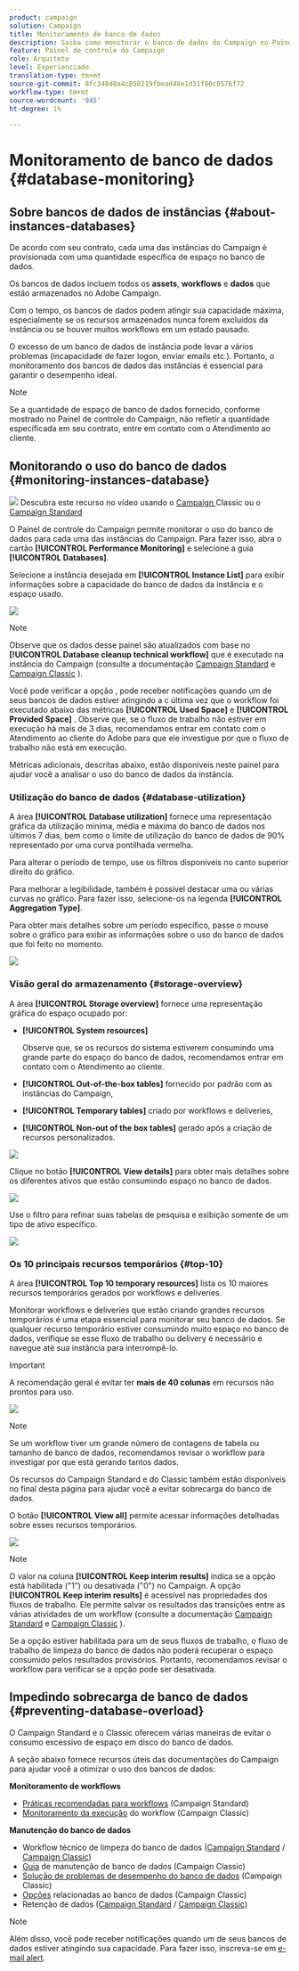 ```yaml
---
product: campaign
solution: Campaign
title: Monitoramento de banco de dados
description: Saiba como monitorar o banco de dados do Campaign no Painel de controle do Campaign
feature: Painel de controle do Campaign
role: Arquiteto
level: Experienciado
translation-type: tm+mt
source-git-commit: 8fc348d0a4c858219fbead48e1d31f86c8576f72
workflow-type: tm+mt
source-wordcount: '945'
ht-degree: 1%

---
```



# Monitoramento de banco de dados {#database-monitoring}

## Sobre bancos de dados de instâncias {#about-instances-databases}

De acordo com seu contrato, cada uma das instâncias do Campaign é provisionada com uma quantidade específica de espaço no banco de dados.

Os bancos de dados incluem todos os **assets**, **workflows** e **dados** que estão armazenados no Adobe Campaign.

Com o tempo, os bancos de dados podem atingir sua capacidade máxima, especialmente se os recursos armazenados nunca forem excluídos da instância ou se houver muitos workflows em um estado pausado.

O excesso de um banco de dados de instância pode levar a vários problemas (incapacidade de fazer logon, enviar emails etc.). Portanto, o monitoramento dos bancos de dados das instâncias é essencial para garantir o desempenho ideal.

>[!NOTE]
>
>Se a quantidade de espaço de banco de dados fornecido, conforme mostrado no Painel de controle do Campaign, não refletir a quantidade especificada em seu contrato, entre em contato com o Atendimento ao cliente.

## Monitorando o uso do banco de dados {#monitoring-instances-database}

![](assets/do-not-localize/how-to-video.png) Descubra este recurso no vídeo usando o  [Campaign ](https://experienceleague.adobe.com/docs/campaign-classic-learn/control-panel/performance-monitoring/monitoring-databases.html?lang=en#performance-monitoring) Classic ou o  [Campaign Standard](https://experienceleague.adobe.com/docs/campaign-standard-learn/control-panel/performance-monitoring/monitoring-databases.html?lang=en#performance-monitoring)

O Painel de controle do Campaign permite monitorar o uso do banco de dados para cada uma das instâncias do Campaign. Para fazer isso, abra o cartão **[!UICONTROL Performance Monitoring]** e selecione a guia **[!UICONTROL Databases]**.

Selecione a instância desejada em **[!UICONTROL Instance List]** para exibir informações sobre a capacidade do banco de dados da instância e o espaço usado.

![](assets/databases_dashboard.png)

>[!NOTE]
>
>Observe que os dados desse painel são atualizados com base no **[!UICONTROL Database cleanup technical workflow]** que é executado na instância do Campaign (consulte a documentação [Campaign Standard](https://docs.adobe.com/help/en/campaign-standard/using/administrating/application-settings/technical-workflows.html#list-of-technical-workflows) e [Campaign Classic](https://docs.adobe.com/help/en/campaign-classic/using/monitoring-campaign-classic/data-processing/database-cleanup-workflow.html) ).
>
>Você pode verificar a opção , pode receber notificações quando um de seus bancos de dados estiver atingindo a c última vez que o workflow foi executado abaixo das métricas **[!UICONTROL Used Space]** e **[!UICONTROL Provided Space]** . Observe que, se o fluxo de trabalho não estiver em execução há mais de 3 dias, recomendamos entrar em contato com o Atendimento ao cliente do Adobe para que ele investigue por que o fluxo de trabalho não está em execução.

Métricas adicionais, descritas abaixo, estão disponíveis neste painel para ajudar você a analisar o uso do banco de dados da instância.

### Utilização do banco de dados {#database-utilization}

A área **[!UICONTROL Database utilization]** fornece uma representação gráfica da utilização mínima, média e máxima do banco de dados nos últimos 7 dias, bem como o limite de utilização do banco de dados de 90% representado por uma curva pontilhada vermelha.

Para alterar o período de tempo, use os filtros disponíveis no canto superior direito do gráfico.

Para melhorar a legibilidade, também é possível destacar uma ou várias curvas no gráfico. Para fazer isso, selecione-os na legenda **[!UICONTROL Aggregation Type]**.

Para obter mais detalhes sobre um período específico, passe o mouse sobre o gráfico para exibir as informações sobre o uso do banco de dados que foi feito no momento.

![](assets/databases_dashboard_detail.png)

### Visão geral do armazenamento {#storage-overview}

A área **[!UICONTROL Storage overview]** fornece uma representação gráfica do espaço ocupado por:

* **[!UICONTROL System resources]**

   Observe que, se os recursos do sistema estiverem consumindo uma grande parte do espaço do banco de dados, recomendamos entrar em contato com o Atendimento ao cliente.

* **[!UICONTROL Out-of-the-box tables]** fornecido por padrão com as instâncias do Campaign,
* **[!UICONTROL Temporary tables]** criado por workflows e deliveries,
* **[!UICONTROL Non-out of the box tables]** gerado após a criação de recursos personalizados.

![](assets/database-storage-overview.png)

Clique no botão **[!UICONTROL View details]** para obter mais detalhes sobre os diferentes ativos que estão consumindo espaço no banco de dados.

![](assets/database-storage-details.png)

Use o filtro para refinar suas tabelas de pesquisa e exibição somente de um tipo de ativo específico.

![](assets/database-storage-overview-filter.png)

### Os 10 principais recursos temporários {#top-10}

A área **[!UICONTROL Top 10 temporary resources]** lista os 10 maiores recursos temporários gerados por workflows e deliveries.

Monitorar workflows e deliveries que estão criando grandes recursos temporários é uma etapa essencial para monitorar seu banco de dados. Se qualquer recurso temporário estiver consumindo muito espaço no banco de dados, verifique se esse fluxo de trabalho ou delivery é necessário e navegue até sua instância para interrompê-lo.

>[!IMPORTANT]
>
>A recomendação geral é evitar ter **mais de 40 colunas** em recursos não prontos para uso.

![](assets/database-top10.png)

>[!NOTE]
>
>Se um workflow tiver um grande número de contagens de tabela ou tamanho de banco de dados, recomendamos revisar o workflow para investigar por que está gerando tantos dados.
>
>Os recursos do Campaign Standard e do Classic também estão disponíveis no final desta página para ajudar você a evitar sobrecarga do banco de dados.

O botão **[!UICONTROL View all]** permite acessar informações detalhadas sobre esses recursos temporários.

![](assets/database-top10-view.png)

>[!NOTE]
>
>O valor na coluna **[!UICONTROL Keep interim results]** indica se a opção está habilitada (&quot;1&quot;) ou desativada (&quot;0&quot;) no Campaign. A opção **[!UICONTROL Keep interim results]** é acessível nas propriedades dos fluxos de trabalho. Ele permite salvar os resultados das transições entre as várias atividades de um workflow (consulte a documentação [Campaign Standard](https://docs.adobe.com/content/help/en/campaign-standard/using/managing-processes-and-data/executing-a-workflow/managing-execution-options.html) e [Campaign Classic](https://docs.adobe.com/content/help/en/campaign-classic/using/automating-with-workflows/general-operation/workflow-best-practices.html#logs) ).
>
>Se a opção estiver habilitada para um de seus fluxos de trabalho, o fluxo de trabalho de limpeza do banco de dados não poderá recuperar o espaço consumido pelos resultados provisórios. Portanto, recomendamos revisar o workflow para verificar se a opção pode ser desativada.

## Impedindo sobrecarga de banco de dados {#preventing-database-overload}

O Campaign Standard e o Classic oferecem várias maneiras de evitar o consumo excessivo de espaço em disco do banco de dados.

A seção abaixo fornece recursos úteis das documentações do Campaign para ajudar você a otimizar o uso dos bancos de dados:

**Monitoramento de workflows**

* [Práticas recomendadas para workflows](https://docs.adobe.com/content/help/en/campaign-standard/using/managing-processes-and-data/workflow-general-operation/best-practices-workflows.html)  (Campaign Standard)
* [Monitoramento da execução](https://docs.adobe.com/help/en/campaign-classic/using/automating-with-workflows/monitoring-workflows/monitoring-workflow-execution.html)  do workflow (Campaign Classic)

**Manutenção do banco de dados**

* Workflow técnico de limpeza do banco de dados ([Campaign Standard](https://docs.adobe.com/help/en/campaign-standard/using/administrating/application-settings/technical-workflows.html#list-of-technical-workflows) / [Campaign Classic](https://docs.adobe.com/help/en/campaign-classic/using/monitoring-campaign-classic/data-processing/database-cleanup-workflow.html))
* [Guia](https://docs.adobe.com/content/help/en/campaign-classic/using/monitoring-campaign-classic/database-maintenance/recommendations.html)  de manutenção de banco de dados (Campaign Classic)
* [Solução de problemas de desempenho do banco de dados](https://experienceleague.adobe.com/docs/campaign-classic/using/monitoring-campaign-classic/troubleshooting-toc/database-issues-toc/database-performances.html)  (Campaign Classic)
* [Opções](https://docs.adobe.com/help/en/campaign-classic/using/installing-campaign-classic/appendices/configuring-campaign-options.html#database)  relacionadas ao banco de dados (Campaign Classic)
* Retenção de dados ([Campaign Standard](https://docs.adobe.com/help/en/campaign-standard/using/administrating/application-settings/data-retention.html) / [Campaign Classic](https://docs.adobe.com/help/en/campaign-classic/using/configuring-campaign-classic/data-model/data-model-best-practices.html#data-retention))

>[!NOTE]
>
>Além disso, você pode receber notificações quando um de seus bancos de dados estiver atingindo sua capacidade. Para fazer isso, inscreva-se em [e-mail alert](../../performance-monitoring/using/email-alerting.md).

